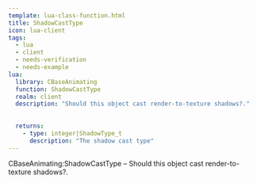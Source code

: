 ```yaml
---
template: lua-class-function.html
title: ShadowCastType
icon: lua-client
tags:
  - lua
  - client
  - needs-verification
  - needs-example
lua:
  library: CBaseAnimating
  function: ShadowCastType
  realm: client
  description: "Should this object cast render-to-texture shadows?."
  
  
  returns:
    - type: integer|ShadowType_t
      description: "The shadow cast type"
---
```


<div class="lua__search__keywords">
CBaseAnimating:ShadowCastType &#x2013; Should this object cast render-to-texture shadows?.
</div>
